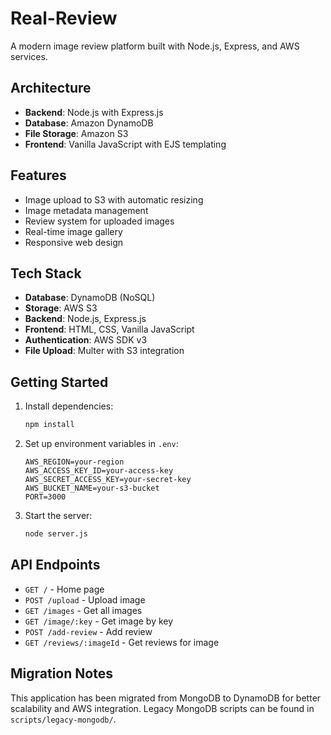 # Real-Review

A modern image review platform built with Node.js, Express, and AWS services.

## Architecture

- **Backend**: Node.js with Express.js
- **Database**: Amazon DynamoDB
- **File Storage**: Amazon S3
- **Frontend**: Vanilla JavaScript with EJS templating

## Features

- Image upload to S3 with automatic resizing
- Image metadata management
- Review system for uploaded images
- Real-time image gallery
- Responsive web design

## Tech Stack

- **Database**: DynamoDB (NoSQL)
- **Storage**: AWS S3
- **Backend**: Node.js, Express.js
- **Frontend**: HTML, CSS, Vanilla JavaScript
- **Authentication**: AWS SDK v3
- **File Upload**: Multer with S3 integration

## Getting Started

1. Install dependencies:
   ```bash
   npm install
   ```

2. Set up environment variables in `.env`:
   ```
   AWS_REGION=your-region
   AWS_ACCESS_KEY_ID=your-access-key
   AWS_SECRET_ACCESS_KEY=your-secret-key
   AWS_BUCKET_NAME=your-s3-bucket
   PORT=3000
   ```

3. Start the server:
   ```bash
   node server.js
   ```

## API Endpoints

- `GET /` - Home page
- `POST /upload` - Upload image
- `GET /images` - Get all images
- `GET /image/:key` - Get image by key
- `POST /add-review` - Add review
- `GET /reviews/:imageId` - Get reviews for image

## Migration Notes

This application has been migrated from MongoDB to DynamoDB for better scalability and AWS integration. Legacy MongoDB scripts can be found in `scripts/legacy-mongodb/`.